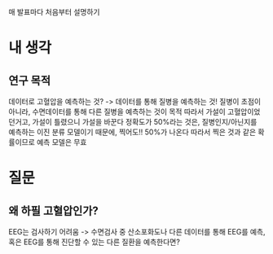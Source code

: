 매 발표마다 처음부터 설명하기

# 내 생각
## 연구 목적
데이터로 고혈압을 예측하는 것?
-> 데이터를 통해 질병을 예측하는 것!
질병이 초점이 아니라, 수면데이터를 통해 다른 질병을 예측하는 것이 목적
따라서 가설이 고혈압이었던거고, 가설이 틀렸으니 가설을 바꾼다
정확도가 50%라는 것은, 질병인지/아닌지를 예측하는 이진 분류 모델이기 때문에, 찍어도!! 50%가 나온다
따라서 찍은 것과 같은 확률이므로 예측 모델은 무효

# 질문
## 왜 하필 고혈압인가?
EEG는 검사하기 어려움 -> 수면검사 중 산소포화도나 다른 데이터를 통해 EEG를 예측, 혹은 EEG를 통해 진단할 수 있는 다른 질환을 예측한다면?